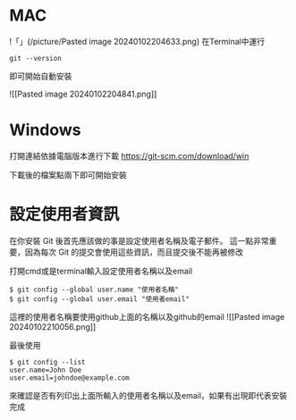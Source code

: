 # MAC 

!「」(/picture/Pasted image 20240102204633.png)
在Terminal中運行
```
git --version
```
即可開始自動安裝

 ![[Pasted image 20240102204841.png]]


# Windows
打開連結依據電腦版本進行下載
https://git-scm.com/download/win

下載後的檔案點兩下即可開始安裝


# 設定使用者資訊
在你安裝 Git 後首先應該做的事是設定使用者名稱及電子郵件。 這一點非常重要，因為每次 Git 的提交會使用這些資訊，而且提交後不能再被修改

打開cmd或是terminal輸入設定使用者名稱以及email
```
$ git config --global user.name "使用者名稱"
$ git config --global user.email "使用者email"
```

這裡的使用者名稱要使用github上面的名稱以及github的email
![[Pasted image 20240102210056.png]]

最後使用
```
$ git config --list
user.name=John Doe
user.email=johndoe@example.com
```
來確認是否有列印出上面所輸入的使用者名稱以及email，如果有出現即代表安裝完成
